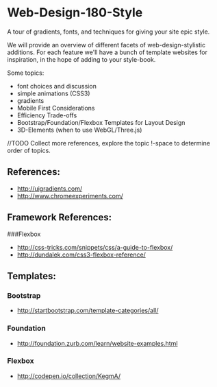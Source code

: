 Web-Design-180-Style
====================

A tour of gradients, fonts, and techniques for giving your site epic style.

We will provide an overview of different facets of web-design-stylistic additions.  For each feature we'll have a bunch of template websites for inspiration, in the hope of adding to your style-book.


Some topics:
- font choices and discussion
- simple animations (CSS3)
- gradients
- Mobile First Considerations
- Efficiency Trade-offs
- Bootstrap/Foundation/Flexbox Templates for Layout Design
- 3D-Elements (when to use WebGL/Three.js)

//TODO Collect more references, explore the topic !-space to determine order of topics.

## References:

- http://uigradients.com/
- http://www.chromeexperiments.com/


## Framework References:

###Flexbox 
- http://css-tricks.com/snippets/css/a-guide-to-flexbox/
- http://dundalek.com/css3-flexbox-reference/

## Templates:
### Bootstrap
  - http://startbootstrap.com/template-categories/all/
### Foundation
  - http://foundation.zurb.com/learn/website-examples.html
### Flexbox
  - http://codepen.io/collection/KegmA/
